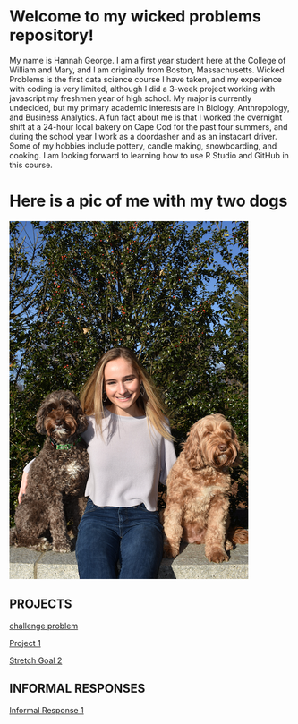 
# Welcome to my wicked problems repository!
My name is Hannah George. I am a first year student here at the College of William and Mary, and I am originally from Boston, Massachusetts. Wicked Problems is the first data science course I have taken, and my experience with coding is very limited, although I did a 3-week project working with javascript my freshmen year of high school. My major is currently undecided, but my primary academic interests are in Biology, Anthropology, and Business Analytics. A fun fact about me is that I worked the overnight shift at a 24-hour local bakery on Cape Cod for the past four summers, and during the school year I work as a doordasher and as an instacart driver. Some of my hobbies include pottery, candle making, snowboarding, and cooking. I am looking forward to learning how to use R Studio and GitHub in this course. 

# Here is a pic of me with my two dogs
![](hgmc.png)



## PROJECTS
[challenge problem](https://hannahgeorge-wickedproblems.github.io/data100repository/hgchallengeproblem.html)

[Project 1](https://hannahgeorge-wickedproblems.github.io/data100repository/Project1.html)

[Stretch Goal 2](https://hannahgeorge-wickedproblems.github.io/data100repository/Rplot08.html)


## INFORMAL RESPONSES 
[Informal Response 1](https://hannahgeorge-wickedproblems.github.io/data100repository/InformalResponse1.html)




